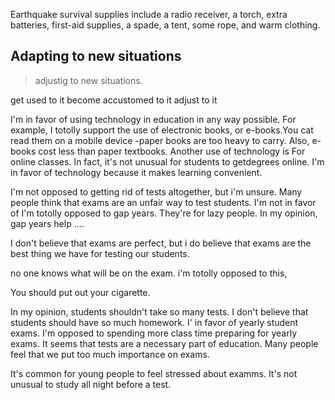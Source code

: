 Earthquake survival supplies include a radio receiver, a torch, extra batteries, first-aid supplies, a spade, a tent, some rope, and warm clothing.

## Adapting to new situations
> adjustig to new situations.

get used to it
become accustomed to it 
adjust to it

I'm in favor of using technology in education in any
way possible. For example, I totolly support the use of
electronic books, or e-books.You cat read them on a mobile
device -paper books are too heavy to carry. Also, e-books 
cost less than paper textbooks. Another use of technology is For
online classes. In fact, it's not unusual for students to getdegrees online. 
I'm in favor of technology because it makes learning convenient.

I'm not opposed to getting rid of tests altogether, but i'm unsure.
Many people think that exams are an unfair way to test students.
I'm not in favor of 
I'm totolly opposed to gap years. They're for lazy people.
In my opinion, gap years help ....

I don't believe that exams are perfect, but i do believe that exams are the best thing we have for testing our students.

no one knows what will be on the exam.
i'm totolly opposed to this,

You should put out your cigarette.

In my opinion, students shouldn't take so many tests.
I don't believe that students should have so much homework.
I' in favor of yearly student exams.
I'm opposed to spending more class time preparing for yearly exams.
It seems that tests are a necessary part of education.
Many people feel that we put too much importance on exams.

It's common for young people to feel stressed about examms.
It's not unusual to study all night before a test.